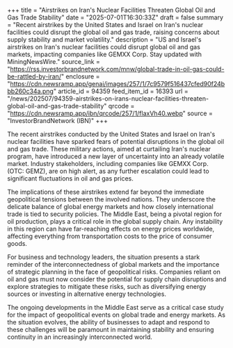 +++
title = "Airstrikes on Iran's Nuclear Facilities Threaten Global Oil and Gas Trade Stability"
date = "2025-07-01T16:30:33Z"
draft = false
summary = "Recent airstrikes by the United States and Israel on Iran's nuclear facilities could disrupt the global oil and gas trade, raising concerns about supply stability and market volatility."
description = "US and Israel's airstrikes on Iran's nuclear facilities could disrupt global oil and gas markets, impacting companies like GEMXX Corp. Stay updated with MiningNewsWire."
source_link = "https://rss.investorbrandnetwork.com/mnw/global-trade-in-oil-gas-could-be-rattled-by-iran/"
enclosure = "https://cdn.newsramp.app/genai/images/257/1/7c9579f516437cfed90f24bbb260c34a.png"
article_id = 94359
feed_item_id = 16393
url = "/news/202507/94359-airstrikes-on-irans-nuclear-facilities-threaten-global-oil-and-gas-trade-stability"
qrcode = "https://cdn.newsramp.app/ibn/qrcode/257/1/flaxVh40.webp"
source = "InvestorBrandNetwork (IBN)"
+++

<p>The recent airstrikes conducted by the United States and Israel on Iran's nuclear facilities have sparked fears of potential disruptions in the global oil and gas trade. These military actions, aimed at curtailing Iran's nuclear program, have introduced a new layer of uncertainty into an already volatile market. Industry stakeholders, including companies like GEMXX Corp. (OTC: GEMZ), are on high alert, as any further escalation could lead to significant fluctuations in oil and gas prices.</p><p>The implications of these airstrikes extend far beyond the immediate geopolitical tensions between the involved nations. They underscore the delicate balance of global energy markets and how closely international trade is tied to security policies. The Middle East, being a pivotal region for oil production, plays a critical role in the global supply chain. Any instability in this region can have far-reaching effects on energy prices worldwide, affecting everything from transportation costs to the price of consumer goods.</p><p>For business and technology leaders, the situation presents a stark reminder of the interconnectedness of global markets and the importance of strategic planning in the face of geopolitical risks. Companies reliant on oil and gas must now consider the potential for supply chain disruptions and explore strategies to mitigate these risks, such as diversifying energy sources or investing in alternative energy technologies.</p><p>The ongoing developments in the Middle East serve as a critical case study for the impact of geopolitical events on global trade and energy markets. As the situation evolves, the ability of businesses to adapt and respond to these challenges will be paramount in maintaining stability and ensuring continuity in an increasingly interconnected world.</p>